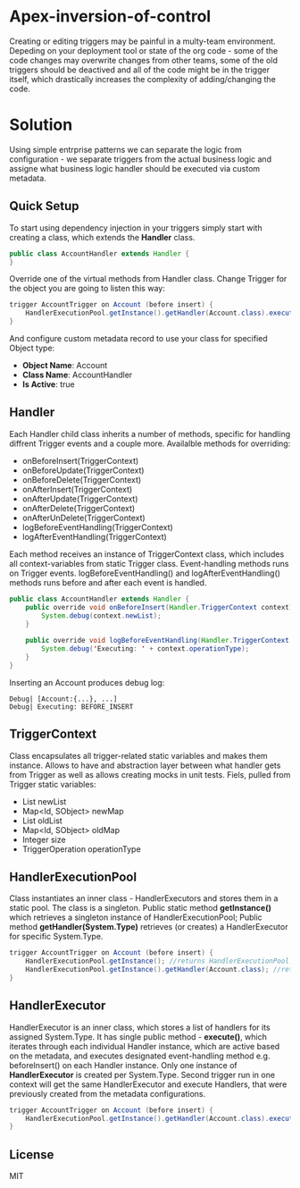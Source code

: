 # Apex-inversion-of-control
Creating or editing triggers may be painful in a multy-team environment. Depeding on your deployment tool or state of the org code - some of the code changes may overwrite changes from other teams, some of the old triggers should be deactived and all of the code might be in the trigger itself, which drastically increases the complexity of adding/changing the code.
# Solution
Using simple entrprise patterns we can separate the logic from configuration - we separate triggers from the actual business logic and assigne what business logic handler should be executed via custom metadata.


## Quick Setup
To start using dependency injection in your triggers simply start with creating a class, which extends the __Handler__ class.

```java
public class AccountHandler extends Handler {
}
```
Override one of the virtual methods from Handler class.
Change Trigger for the object you are going to listen this way:

```java
trigger AccountTrigger on Account (before insert) {
    HandlerExecutionPool.getInstance().getHandler(Account.class).execute();
}
```

And configure custom metadata record to use your class for specified Object type:
- __Object Name__: Account
- __Class Name__: AccountHandler
- __Is Active__: true

## Handler

Each Handler child class inherits a number of methods, specific for handling diffrent Trigger events and a couple more. Availalble methods for overriding:
 - onBeforeInsert(TriggerContext)
 - onBeforeUpdate(TriggerContext)
 - onBeforeDelete(TriggerContext)
 - onAfterInsert(TriggerContext)
 - onAfterUpdate(TriggerContext)
 - onAfterDelete(TriggerContext)
 - onAfterUnDelete(TriggerContext)
 - logBeforeEventHandling(TriggerContext)
 - logAfterEventHandling(TriggerContext)

Each method receives an instance of TriggerContext class, which includes all context-variables from static Trigger class.
Event-handling methods runs on Trigger events. logBeforeEventHandling() and logAfterEventHandling() methods runs before and after each event is handled.

```java
public class AccountHandler extends Handler {
    public override void onBeforeInsert(Handler.TriggerContext context) {
        System.debug(context.newList);
    }
    
    public override void logBeforeEventHandling(Handler.TriggerContext context) {
        System.debug('Executing: ' + context.operationType);
    }
}
```

Inserting an Account produces debug log:
```
Debug| [Account:{...}, ...]
Debug| Executing: BEFORE_INSERT
```

## TriggerContext
Class encapsulates all trigger-related static variables and makes them instance. Allows to have and abstraction layer between what handler gets from Trigger as well as allows creating mocks in unit tests.
Fiels, pulled from Trigger static variables:

- List<SObject> newList
- Map<Id, SObject> newMap
- List<SObject> oldList
- Map<Id, SObject> oldMap
- Integer size
- TriggerOperation operationType
 
## HandlerExecutionPool
Class instantiates an inner class - HandlerExecutors and stores them in a static pool. The class is a singleton.
Public static method __getInstance()__ which retrieves a singleton instance of HandlerExecutionPool;
Public method __getHandler(System.Type)__ retrieves (or creates) a HandlerExecutor for specific System.Type.

```java
trigger AccountTrigger on Account (before insert) {
    HandlerExecutionPool.getInstance(); //returns HandlerExecutionPool instance
    HandlerExecutionPool.getInstance().getHandler(Account.class); //returns HandlerExecutor instance for Account type
}
```
## HandlerExecutor
HandlerExecutor is an inner class, which stores a list of handlers for its assigned System.Type. It has single public method - __execute()__, which iterates through each individual Handler instance, which are active based on the metadata, and executes designated event-handling method e.g. beforeInsert() on each Handler instance.
Only one instance of __HandlerExecutor__ is created per System.Type. Second trigger run in one context will get the same HandlerExecutor and execute Handlers, that were previously created from the metadata configurations.

```java
trigger AccountTrigger on Account (before insert) {
    HandlerExecutionPool.getInstance().getHandler(Account.class).execute();
}
```
License
----

MIT
